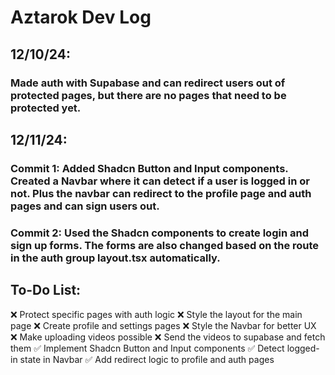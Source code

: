 # Aztarok Dev Log

## 12/10/24:

### Made auth with Supabase and can redirect users out of protected pages, but there are no pages that need to be protected yet.

## 12/11/24:

### Commit 1: Added Shadcn Button and Input components. Created a Navbar where it can detect if a user is logged in or not. Plus the navbar can redirect to the profile page and auth pages and can sign users out.
### Commit 2: Used the Shadcn components to create login and sign up forms. The forms are also changed based on the route in the auth group layout.tsx automatically.

## To-Do List:
❌ Protect specific pages with auth logic
❌ Style the layout for the main page
❌ Create profile and settings pages
❌ Style the Navbar for better UX
❌ Make uploading videos possible
❌ Send the videos to supabase and fetch them
✅ Implement Shadcn Button and Input components
✅ Detect logged-in state in Navbar
✅ Add redirect logic to profile and auth pages

